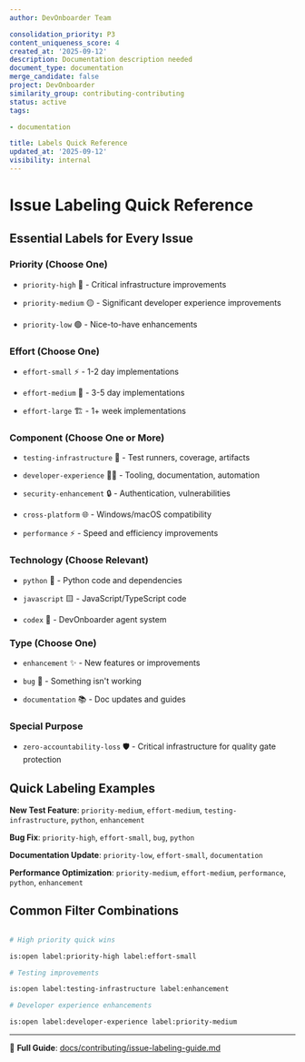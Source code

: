 ```yaml
---
author: DevOnboarder Team

consolidation_priority: P3
content_uniqueness_score: 4
created_at: '2025-09-12'
description: Documentation description needed
document_type: documentation
merge_candidate: false
project: DevOnboarder
similarity_group: contributing-contributing
status: active
tags:

- documentation

title: Labels Quick Reference
updated_at: '2025-09-12'
visibility: internal
---
```


# Issue Labeling Quick Reference

## Essential Labels for Every Issue

### Priority (Choose One)

- `priority-high` 🔴 - Critical infrastructure improvements

- `priority-medium` 🟡 - Significant developer experience improvements

- `priority-low` 🟢 - Nice-to-have enhancements

### Effort (Choose One)

- `effort-small` ⚡ - 1-2 day implementations

- `effort-medium` 🔧 - 3-5 day implementations

- `effort-large` 🏗️ - 1+ week implementations

### Component (Choose One or More)

- `testing-infrastructure` 🧪 - Test runners, coverage, artifacts

- `developer-experience` 👨‍💻 - Tooling, documentation, automation

- `security-enhancement` 🔒 - Authentication, vulnerabilities

- `cross-platform` 🌐 - Windows/macOS compatibility

- `performance` ⚡ - Speed and efficiency improvements

### Technology (Choose Relevant)

- `python` 🐍 - Python code and dependencies

- `javascript` 🟨 - JavaScript/TypeScript code

- `codex` 🤖 - DevOnboarder agent system

### Type (Choose One)

- `enhancement` ✨ - New features or improvements

- `bug` 🐛 - Something isn't working

- `documentation` 📚 - Doc updates and guides

### Special Purpose

- `zero-accountability-loss` 🛡️ - Critical infrastructure for quality gate protection

## Quick Labeling Examples

**New Test Feature**: `priority-medium`, `effort-medium`, `testing-infrastructure`, `python`, `enhancement`

**Bug Fix**: `priority-high`, `effort-small`, `bug`, `python`

**Documentation Update**: `priority-low`, `effort-small`, `documentation`

**Performance Optimization**: `priority-medium`, `effort-medium`, `performance`, `python`, `enhancement`

## Common Filter Combinations

```bash

# High priority quick wins

is:open label:priority-high label:effort-small

# Testing improvements

is:open label:testing-infrastructure label:enhancement

# Developer experience enhancements

is:open label:developer-experience label:priority-medium

```

---

📖 **Full Guide**: [docs/contributing/issue-labeling-guide.md](issue-labeling-guide.md)
